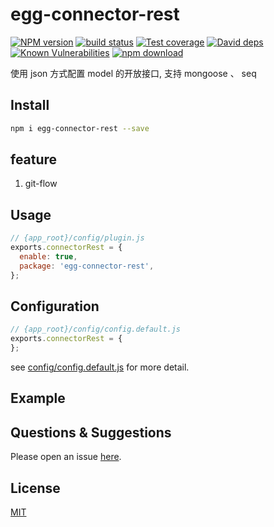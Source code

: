 # egg-connector-rest

[![NPM version][npm-image]][npm-url]
[![build status][travis-image]][travis-url]
[![Test coverage][codecov-image]][codecov-url]
[![David deps][david-image]][david-url]
[![Known Vulnerabilities][snyk-image]][snyk-url]
[![npm download][download-image]][download-url]

[npm-image]: https://img.shields.io/npm/v/egg-connector-rest.svg?style=flat-square
[npm-url]: https://npmjs.org/package/egg-connector-rest
[travis-image]: https://img.shields.io/travis/eggjs/egg-connector-rest.svg?style=flat-square
[travis-url]: https://travis-ci.org/eggjs/egg-connector-rest
[codecov-image]: https://img.shields.io/codecov/c/github/eggjs/egg-connector-rest.svg?style=flat-square
[codecov-url]: https://codecov.io/github/eggjs/egg-connector-rest?branch=master
[david-image]: https://img.shields.io/david/eggjs/egg-connector-rest.svg?style=flat-square
[david-url]: https://david-dm.org/eggjs/egg-connector-rest
[snyk-image]: https://snyk.io/test/npm/egg-connector-rest/badge.svg?style=flat-square
[snyk-url]: https://snyk.io/test/npm/egg-connector-rest
[download-image]: https://img.shields.io/npm/dm/egg-connector-rest.svg?style=flat-square
[download-url]: https://npmjs.org/package/egg-connector-rest

使用 json 方式配置 model 的开放接口, 支持 mongoose 、 seq

## Install

```bash
npm i egg-connector-rest --save
```

## feature

1. git-flow

## Usage

```js
// {app_root}/config/plugin.js
exports.connectorRest = {
  enable: true,
  package: 'egg-connector-rest',
};
```

## Configuration

```js
// {app_root}/config/config.default.js
exports.connectorRest = {
};
```

see [config/config.default.js](config/config.default.js) for more detail.

## Example

<!-- example here -->

## Questions & Suggestions

Please open an issue [here](https://github.com/eggjs/egg/issues).

## License

[MIT](LICENSE)
